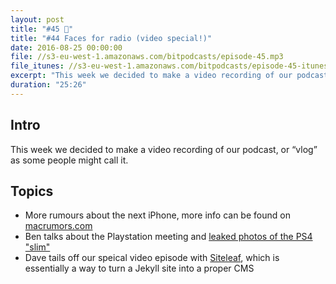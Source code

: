 ```yaml
---
layout: post
title: "#45 🤔"
title: "#44 Faces for radio (video special!)"
date: 2016-08-25 00:00:00
file: //s3-eu-west-1.amazonaws.com/bitpodcasts/episode-45.mp3
file_itunes: //s3-eu-west-1.amazonaws.com/bitpodcasts/episode-45-itunes.m4a
excerpt: "This week we decided to make a video recording of our podcast, or “vlog” as some people might call it"
duration: "25:26"
---
```


## Intro

This week we decided to make a video recording of our podcast, or “vlog” as some people might call it.

## Topics

- More rumours about the next iPhone, more info can be found on [macrumors.com](http://www.macrumors.com/2016/08/15/new-mockup-space-black-iphone-7-plus/)
- Ben talks about the Playstation meeting and [leaked photos of the PS4 "slim"](http://wccftech.com/sony-reveal-consoles-playstation-meeting-playstation-4-slim-pictures-surface-online/)
- Dave tails off our speical video episode with [Siteleaf](http://www.siteleaf.com/), which is essentially a way to turn a Jekyll site into a proper CMS
